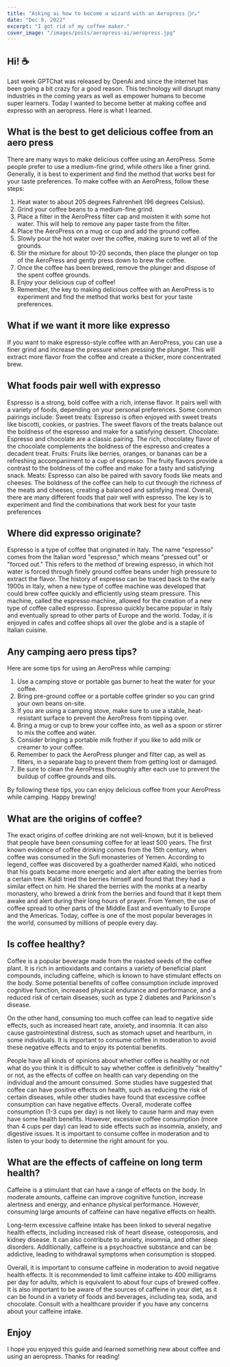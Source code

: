 ```yaml
---
title: "Asking ai how to become a wizard with an Aeropress 🧙‍♂️☕️"
date: "Dec 8, 2022"
excerpt: "I got rid of my coffee maker."
cover_image: "/images/posts/aeropress-ai/aeropress.jpg"
---
```


## Hi! ☕️

Last week GPTChat was released by OpenAi and since the internet has been going a bit crazy for a good reason. This technology will disrupt many industries in the coming years as well as empower humans to become super learners. Today I wanted to become better at making coffee and expresso with an aeropress. Here is what I learned.

## What is the best to get delicious coffee from an aero press

There are many ways to make delicious coffee using an AeroPress. Some people prefer to use a medium-fine grind, while others like a finer grind. Generally, it is best to experiment and find the method that works best for your taste preferences.
To make coffee with an AeroPress, follow these steps:

1. Heat water to about 205 degrees Fahrenheit (96 degrees Celsius).
2. Grind your coffee beans to a medium-fine grind.
3. Place a filter in the AeroPress filter cap and moisten it with some hot water. This will help to remove any paper taste from the filter.
4. Place the AeroPress on a mug or cup and add the ground coffee.
5. Slowly pour the hot water over the coffee, making sure to wet all of the grounds.
6. Stir the mixture for about 10-20 seconds, then place the plunger on top of the AeroPress and gently press down to brew the coffee.
7. Once the coffee has been brewed, remove the plunger and dispose of the spent coffee grounds.
8. Enjoy your delicious cup of coffee!
9. Remember, the key to making delicious coffee with an AeroPress is to experiment and find the method that works best for your taste preferences.

## What if we want it more like expresso

If you want to make espresso-style coffee with an AeroPress, you can use a finer grind and increase the pressure when pressing the plunger. This will extract more flavor from the coffee and create a thicker, more concentrated brew.

## What foods pair well with expresso

Espresso is a strong, bold coffee with a rich, intense flavor. It pairs well with a variety of foods, depending on your personal preferences. Some common pairings include:
Sweet treats: Espresso is often enjoyed with sweet treats like biscotti, cookies, or pastries. The sweet flavors of the treats balance out the boldness of the espresso and make for a satisfying dessert.
Chocolate: Espresso and chocolate are a classic pairing. The rich, chocolatey flavor of the chocolate complements the boldness of the espresso and creates a decadent treat.
Fruits: Fruits like berries, oranges, or bananas can be a refreshing accompaniment to a cup of espresso. The fruity flavors provide a contrast to the boldness of the coffee and make for a tasty and satisfying snack.
Meats: Espresso can also be paired with savory foods like meats and cheeses. The boldness of the coffee can help to cut through the richness of the meats and cheeses, creating a balanced and satisfying meal.
Overall, there are many different foods that pair well with espresso. The key is to experiment and find the combinations that work best for your taste preferences

## Where did expresso originate?

Espresso is a type of coffee that originated in Italy. The name "espresso" comes from the Italian word "espresso," which means "pressed out" or "forced out." This refers to the method of brewing espresso, in which hot water is forced through finely ground coffee beans under high pressure to extract the flavor.
The history of espresso can be traced back to the early 1900s in Italy, when a new type of coffee machine was developed that could brew coffee quickly and efficiently using steam pressure. This machine, called the espresso machine, allowed for the creation of a new type of coffee called espresso.
Espresso quickly became popular in Italy and eventually spread to other parts of Europe and the world. Today, it is enjoyed in cafes and coffee shops all over the globe and is a staple of Italian cuisine.

## Any camping aero press tips?

Here are some tips for using an AeroPress while camping:

1. Use a camping stove or portable gas burner to heat the water for your coffee.
2. Bring pre-ground coffee or a portable coffee grinder so you can grind your own beans on-site.
3. If you are using a camping stove, make sure to use a stable, heat-resistant surface to prevent the AeroPress from tipping over.
4. Bring a mug or cup to brew your coffee into, as well as a spoon or stirrer to mix the coffee and water.
5. Consider bringing a portable milk frother if you like to add milk or creamer to your coffee.
6. Remember to pack the AeroPress plunger and filter cap, as well as filters, in a separate bag to prevent them from getting lost or damaged.
7. Be sure to clean the AeroPress thoroughly after each use to prevent the buildup of coffee grounds and oils.

By following these tips, you can enjoy delicious coffee from your AeroPress while camping. Happy brewing!

## What are the origins of coffee?

The exact origins of coffee drinking are not well-known, but it is believed that people have been consuming coffee for at least 500 years. The first known evidence of coffee drinking comes from the 15th century, when coffee was consumed in the Sufi monasteries of Yemen.
According to legend, coffee was discovered by a goatherder named Kaldi, who noticed that his goats became more energetic and alert after eating the berries from a certain tree. Kaldi tried the berries himself and found that they had a similar effect on him. He shared the berries with the monks at a nearby monastery, who brewed a drink from the berries and found that it kept them awake and alert during their long hours of prayer.
From Yemen, the use of coffee spread to other parts of the Middle East and eventually to Europe and the Americas. Today, coffee is one of the most popular beverages in the world, consumed by millions of people every day.

## Is coffee healthy?

Coffee is a popular beverage made from the roasted seeds of the coffee plant. It is rich in antioxidants and contains a variety of beneficial plant compounds, including caffeine, which is known to have stimulant effects on the body. Some potential benefits of coffee consumption include improved cognitive function, increased physical endurance and performance, and a reduced risk of certain diseases, such as type 2 diabetes and Parkinson's disease.

On the other hand, consuming too much coffee can lead to negative side effects, such as increased heart rate, anxiety, and insomnia. It can also cause gastrointestinal distress, such as stomach upset and heartburn, in some individuals. It is important to consume coffee in moderation to avoid these negative effects and to enjoy its potential benefits.

People have all kinds of opinions about whether coffee is healthy or not what do you think
It is difficult to say whether coffee is definitively "healthy" or not, as the effects of coffee on health can vary depending on the individual and the amount consumed. Some studies have suggested that coffee can have positive effects on health, such as reducing the risk of certain diseases, while other studies have found that excessive coffee consumption can have negative effects.
Overall, moderate coffee consumption (1-3 cups per day) is not likely to cause harm and may even have some health benefits. However, excessive coffee consumption (more than 4 cups per day) can lead to side effects such as insomnia, anxiety, and digestive issues. It is important to consume coffee in moderation and to listen to your body to determine the right amount for you.

## What are the effects of caffeine on long term health?

Caffeine is a stimulant that can have a range of effects on the body. In moderate amounts, caffeine can improve cognitive function, increase alertness and energy, and enhance physical performance. However, consuming large amounts of caffeine can have negative effects on health.

Long-term excessive caffeine intake has been linked to several negative health effects, including increased risk of heart disease, osteoporosis, and kidney disease. It can also contribute to anxiety, insomnia, and other sleep disorders. Additionally, caffeine is a psychoactive substance and can be addictive, leading to withdrawal symptoms when consumption is stopped.

Overall, it is important to consume caffeine in moderation to avoid negative health effects. It is recommended to limit caffeine intake to 400 milligrams per day for adults, which is equivalent to about four cups of brewed coffee. It is also important to be aware of the sources of caffeine in your diet, as it can be found in a variety of foods and beverages, including tea, soda, and chocolate. Consult with a healthcare provider if you have any concerns about your caffeine intake.

## Enjoy

I hope you enjoyed this guide and learned something new about coffee and using an aeropress. Thanks for reading!
